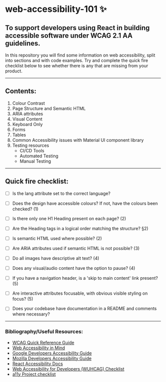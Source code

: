 # web-accessibility-101 :sparkles:
## To support developers using React in building accessible software under WCAG 2.1 AA guidelines.
In this repository you will find some information on web accessibility, split into sections and with code examples. Try and complete the quick fire checklist below to see whether there is any that are missing from your product. 

---
## Contents:
1. Colour Contrast
2. Page Structure and Semantic HTML
3. ARIA attributes
4. Visual Content
5. Keyboard Only
6. Forms 
7. Tables
8. Common Accessibility issues with Material UI component library
9. Testing resources
    * CI/CD Tools
    * Automated Testing
    * Manual Testing

---

## Quick fire checklist:
- [ ] Is the lang attribute set to the correct language? 
- [ ] Does the design have accessible colours? If not, have the colours been checked? (1)
- [ ] Is there only one H1 Heading present on each page? (2)
- [ ] Are the Heading tags in a logical order matching the structure? §2)
- [ ] Is semantic HTML used where possible? (2)
- [ ] Are ARIA attributes used if semantic HTML is not possible? (3)
- [ ] Do all images have descriptive alt text? (4)
- [ ] Does any visual/audio content have the option to pause? (4)
- [ ] If you have a navigation header, is a 'skip to main content' link present? (5)
- [ ] Are interactive attributes focusable, with obvious visible styling on focus? (5)

- [ ] Does your codebase have documentation in a README and comments where necessary?

---

### Bibliography/Useful Resources:
* [WCAG Quick Reference Guide](https://www.w3.org/WAI/WCAG21/quickref/)
* [Web Accessibility in Mind](https://webaim.org/)
* [Google Developers Accessibility Guide](https://developers.google.com/web/fundamentals/accessibility)
* [Mozilla Developers Accessibility Guide](https://developer.mozilla.org/en-US/docs/Web/Accessibility)
* [React Accessibility Docs](https://reactjs.org/docs/accessibility.html)
* [Web Accessibility for Developers (WUHCAG) Checklist](https://www.wuhcag.com/wcag-checklist/)
* [a11y Project checklist](https://www.a11yproject.com/checklist/)
